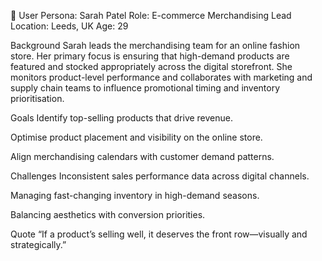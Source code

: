 👤 User Persona: Sarah Patel
Role: E-commerce Merchandising Lead
Location: Leeds, UK
Age: 29

Background
Sarah leads the merchandising team for an online fashion store. Her primary focus is ensuring that high-demand products are featured and stocked appropriately across the digital storefront. She monitors product-level performance and collaborates with marketing and supply chain teams to influence promotional timing and inventory prioritisation.

Goals
Identify top-selling products that drive revenue.

Optimise product placement and visibility on the online store.

Align merchandising calendars with customer demand patterns.

Challenges
Inconsistent sales performance data across digital channels.

Managing fast-changing inventory in high-demand seasons.

Balancing aesthetics with conversion priorities.

Quote
“If a product’s selling well, it deserves the front row—visually and strategically.”
